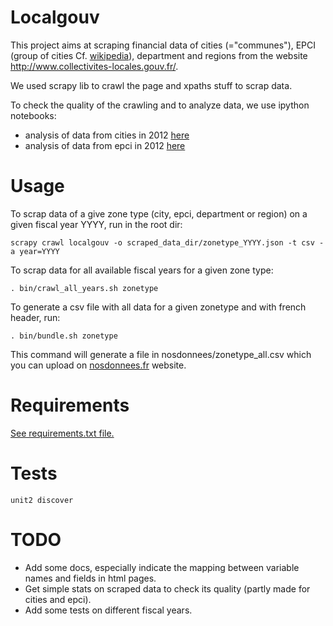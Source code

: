 Localgouv
=========

This project aims at scraping financial data of cities (="communes"), EPCI
(group of cities Cf. [wikipedia](http://fr.wikipedia.org/wiki/%C3%89tablissement_public_de_coop%C3%A9ration_intercommunale)), department and regions from the website
http://www.collectivites-locales.gouv.fr/.

We used scrapy lib to crawl the page and xpaths stuff to scrap data.

To check the quality of the crawling and to analyze data, we use ipython
notebooks:
 * analysis of data from cities in 2012 [here](http://nbviewer.ipython.org/urls/raw.github.com/fmassot/localgouv_scraper/master/notebooks/localgouvdata_analysis.ipynb)
 * analysis of data from epci in 2012 [here](http://nbviewer.ipython.org/urls/raw.github.com/fmassot/localgouv_scraper/master/notebooks/epcidata_analysis.ipynb)


Usage
=====

To scrap data of a give zone type (city, epci, department or region) on a given fiscal
year YYYY, run in the root dir:

`scrapy crawl localgouv -o scraped_data_dir/zonetype_YYYY.json -t csv -a year=YYYY`

To scrap data for all available fiscal years for a given zone type:

`. bin/crawl_all_years.sh zonetype`

To generate a csv file with all data for a given zonetype and with french
header, run:

`. bin/bundle.sh zonetype`

This command will generate a file in nosdonnees/zonetype_all.csv which you can
upload on [nosdonnees.fr](nosdonnees.fr) website.



Requirements
===========
[See requirements.txt file.](requirements.txt)


Tests
=====

`unit2 discover`

TODO
====
 * Add some docs, especially indicate the mapping between variable names and
   fields in html pages.
 * Get simple stats on scraped data to check its quality (partly made for
   cities and epci).
 * Add some tests on different fiscal years.


